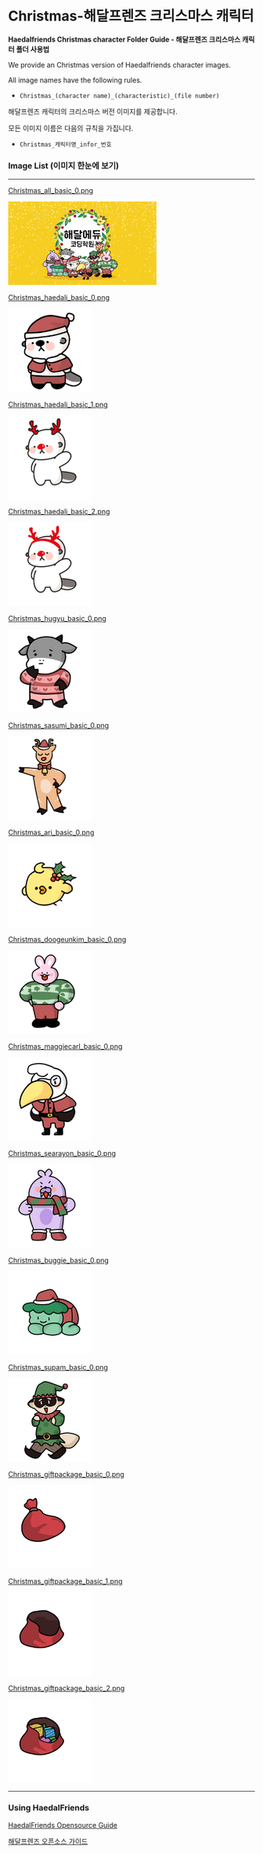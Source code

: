 # Christmas-해달프렌즈 크리스마스 캐릭터

**Haedalfriends Christmas character Folder Guide - 해달프렌즈 크리스마스 캐릭터 폴더 사용법**

We provide an Christmas version of Haedalfriends character images.

All image names have the following rules.

- `Christmas_(character name)_(characteristic)_(file number)`

해달프렌즈 캐릭터의 크리스마스 버전 이미지를 제공합니다.

모든 이미지 이름은 다음의 규칙을 가집니다.

- `Christmas_캐릭터명_infor_번호`

### Image List (이미지 한눈에 보기)

---

[Christmas_all_basic_0.png](./Christmas_all_basic_0.png)

<img src="./Christmas_all_basic_0.png" height="170">

[Christmas_haedali_basic_0.png](./Christmas_haedali_basic_0.png)

<img src="./Christmas_haedali_basic_0.png" height="170">

[Christmas_haedali_basic_1.png](./Christmas_haedali_basic_1.png)

<img src="./Christmas_haedali_basic_1.png" height="170">

[Christmas_haedali_basic_2.png](./Christmas_haedali_basic_2.png)

<img src="./Christmas_haedali_basic_2.png" height="170">

[Christmas_hugyu_basic_0.png](./Christmas_hugyu_basic_0.png)

<img src="./Christmas_hugyu_basic_0.png" height="170">

[Christmas_sasumi_basic_0.png](./Christmas_sasumi_basic_0.png)

<img src="./Christmas_sasumi_basic_0.png" height="170">

[Christmas_ari_basic_0.png](./Christmas_ari_basic_0.png)

<img src="./Christmas_ari_basic_0.png" height="170">

[Christmas_doogeunkim_basic_0.png](./Christmas_doogeunkim_basic_0.png)

<img src="./Christmas_doogeunkim_basic_0.png" height="170">

[Christmas_maggiecarl_basic_0.png](./Christmas_maggiecarl_basic_0.png)

<img src="./Christmas_maggiecarl_basic_0.png" height="170">

[Christmas_searayon_basic_0.png](./Christmas_searayon_basic_0.png)

<img src="./Christmas_searayon_basic_0.png" height="170">

[Christmas_buggie_basic_0.png](./Christmas_buggie_basic_0.png)

<img src="./Christmas_buggie_basic_0.png" height="170">

[Christmas_supam_basic_0.png](./Christmas_supam_basic_0.png)

<img src="./Christmas_supam_basic_0.png" height="170">

[Christmas_giftpackage_basic_0.png](./Christmas_giftpackage_basic_0.png)

<img src="./Christmas_giftpackage_basic_0.png" height="170">

[Christmas_giftpackage_basic_1.png](./Christmas_giftpackage_basic_1.png)

<img src="./Christmas_giftpackage_basic_1.png" height="170">

[Christmas_giftpackage_basic_2.png](./Christmas_giftpackage_basic_2.png)

<img src="./Christmas_giftpackage_basic_2.png" height="170">

---

### Using HaedalFriends

[HaedalFriends Opensource Guide](../README.md)

[해달프렌즈 오픈소스 가이드](../README.md)
